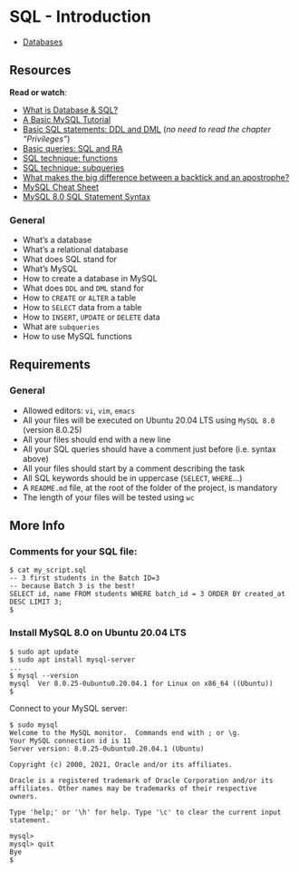 # SQL - Introduction
-   [Databases](https://intranet.hbtn.io/concepts/864)

## Resources

**Read or watch**:

-   [What is Database & SQL?](https://intranet.hbtn.io/rltoken/jRAhwW4u4YvZtLtMGU2_6g "What is Database & SQL?")
-   [A Basic MySQL Tutorial](https://intranet.hbtn.io/rltoken/m_0RMf4RcC5NrHyjY1xN3w "A Basic MySQL Tutorial")
-   [Basic SQL statements: DDL and DML](https://intranet.hbtn.io/rltoken/-Qrnbp5eKmo7ajPDZekjfg "Basic SQL statements: DDL and DML")  (_no need to read the chapter “Privileges”_)
-   [Basic queries: SQL and RA](https://intranet.hbtn.io/rltoken/wXN5s1qexSTMh--NkTF1_w "Basic queries: SQL and RA")
-   [SQL technique: functions](https://intranet.hbtn.io/rltoken/7khGjnehvjHnqNZ9yizggg "SQL technique: functions")
-   [SQL technique: subqueries](https://intranet.hbtn.io/rltoken/xnJcopQTZyUke3LdAkOwow "SQL technique: subqueries")
-   [What makes the big difference between a backtick and an apostrophe?](https://intranet.hbtn.io/rltoken/QEr3XcBPhIR-E8NSSn1nzg "What makes the big difference between a backtick and an apostrophe?")
-   [MySQL Cheat Sheet](https://intranet.hbtn.io/rltoken/mNcGgvhZNG0dbFe23E-EjA "MySQL Cheat Sheet")
-   [MySQL 8.0 SQL Statement Syntax](https://intranet.hbtn.io/rltoken/ePNUeloWxfiXwec7HeKe7Q "MySQL 8.0 SQL Statement Syntax")


### General

-   What’s a database
-   What’s a relational database
-   What does SQL stand for
-   What’s MySQL
-   How to create a database in MySQL
-   What does  `DDL`  and  `DML`  stand for
-   How to  `CREATE`  or  `ALTER`  a table
-   How to  `SELECT`  data from a table
-   How to  `INSERT`,  `UPDATE`  or  `DELETE`  data
-   What are  `subqueries`
-   How to use MySQL functions

## Requirements

### General

-   Allowed editors:  `vi`,  `vim`,  `emacs`
-   All your files will be executed on Ubuntu 20.04 LTS using  `MySQL 8.0`  (version 8.0.25)
-   All your files should end with a new line
-   All your SQL queries should have a comment just before (i.e. syntax above)
-   All your files should start by a comment describing the task
-   All SQL keywords should be in uppercase (`SELECT`,  `WHERE`…)
-   A  `README.md`  file, at the root of the folder of the project, is mandatory
-   The length of your files will be tested using  `wc`

## More Info

### Comments for your SQL file:

```
$ cat my_script.sql
-- 3 first students in the Batch ID=3
-- because Batch 3 is the best!
SELECT id, name FROM students WHERE batch_id = 3 ORDER BY created_at DESC LIMIT 3;
$

```

### Install MySQL 8.0 on Ubuntu 20.04 LTS

```
$ sudo apt update
$ sudo apt install mysql-server
...
$ mysql --version
mysql  Ver 8.0.25-0ubuntu0.20.04.1 for Linux on x86_64 ((Ubuntu))
$

```

Connect to your MySQL server:

```
$ sudo mysql
Welcome to the MySQL monitor.  Commands end with ; or \g.
Your MySQL connection id is 11
Server version: 8.0.25-0ubuntu0.20.04.1 (Ubuntu)

Copyright (c) 2000, 2021, Oracle and/or its affiliates.

Oracle is a registered trademark of Oracle Corporation and/or its
affiliates. Other names may be trademarks of their respective
owners.

Type 'help;' or '\h' for help. Type '\c' to clear the current input statement.

mysql>
mysql> quit
Bye
$

```
